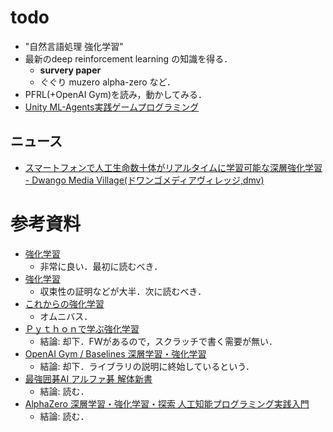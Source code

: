 # todo
* "自然言語処理 強化学習"
* 最新のdeep reinforcement learning の知識を得る．
    - **survery paper**
    - ぐぐり muzero alpha-zero など．
* PFRL(+OpenAI Gym)を読み，動かしてみる．
* [Unity ML-Agents実践ゲームプログラミング](https://www.amazon.co.jp/dp/B08JBFXFQ9/)

## ニュース
* [スマートフォンで人工生命数十体がリアルタイムに学習可能な深層強化学習 - Dwango Media Village(ドワンゴメディアヴィレッジ,dmv)](https://dmv.nico/ja/casestudy/rlcreature/)




# 参考資料
* [強化学習](https://www.amazon.co.jp/dp/4627826613/)
    - 非常に良い．最初に読むべき．
* [強化学習](https://www.amazon.co.jp/dp/B07XJXMQGD/)
    - 収束性の証明などが大半．次に読むべき．
* [これからの強化学習](https://www.amazon.co.jp/dp/4627880316/)
    - オムニバス．
* [Ｐｙｔｈｏｎで学ぶ強化学習](https://www.amazon.co.jp/dp/B082HNNGQG/)
    - 結論: 却下．FWがあるので，スクラッチで書く需要が無い．
* [OpenAI Gym / Baselines 深層学習・強化学習](https://www.amazon.co.jp/dp/4862464726/)
    - 結論: 却下．ライブラリの説明に終始しているという．
* [最強囲碁AI アルファ碁 解体新書](https://www.amazon.co.jp/dp/B07F11T4CS/)
    - 結論: 読む．
* [AlphaZero 深層学習・強化学習・探索 人工知能プログラミング実践入門](https://www.amazon.co.jp/dp/4862464505/)
    - 結論: 読む．
